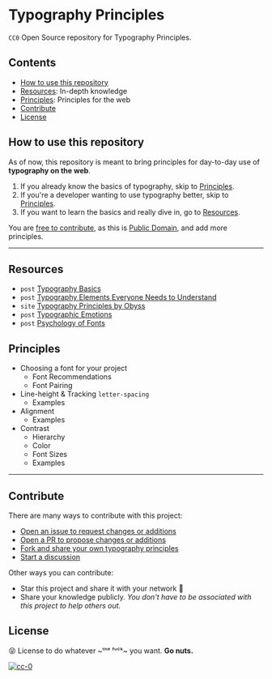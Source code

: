 # Typography Principles
`CC0` Open Source repository for Typography Principles.

## Contents
- [How to use this repository](#how-to-use-this-repository)
- [Resources](#resources): In-depth knowledge
- [Principles](#principles): Principles for the web
- [Contribute](#contribute)
- [License](#license)

## How to use this repository
As of now, this repository is meant to bring principles for day-to-day use of **typography on the web**.

1. If you already know the basics of typography, skip to [Principles](#principles).
2. If you're a developer wanting to use typography better, skip to [Principles](#principles).
3. If you want to learn the basics and really dive in, go to [Resources](#resources).


You are [free to contribute](#contribute), as this is [Public Domain](/LICENSE), and add more principles.

---


## Resources
- `post` [Typography Basics](https://webdesign.tutsplus.com/articles/a-comprehensive-guide-to-typography-basics--cms-26644) 
- `post` [Typography Elements Everyone Needs to Understand](https://medium.com/gravitdesigner/typography-elements-everyone-needs-to-understand-5fdea82f470d#:~:text=The%20good%20news%20is%2C%20there,can%20revolutionize%20any%20design%20project.) 
- `site` [Typography Principles by Obyss](https://typographyprinciples.obys.agency/fonts/) 
- `post` [Typographic Emotions](aetherpoint.com/blogpost/typographic-emotions)
- `post` [Psychology of Fonts](https://design.tutsplus.com/articles/the-psychology-of-fonts--cms-34943)


## Principles
- Choosing a font for your project
	- Font Recommendations
	- Font Pairing
- Line-height & Tracking `letter-spacing`
	- Examples
- Alignment
	- Examples
- Contrast
	- Hierarchy
	- Color
	- Font Sizes
	- Examples


---

## Contribute
There are many ways to contribute with this project:

- [Open an issue to request changes or additions](https://github.com/AlaskaLabs/typography/issues)
- [Open a PR to propose changes or additions](https://github.com/AlaskaLabs/typography/pulls)
- [Fork and share your own typography principles](https://github.com/AlaskaLabs/typography/fork)
- [Start a discussion](https://github.com/AlaskaLabs/typography/discussions)

Other ways you can contribute:
- Star this project and share it with your network :tada:
- Share your knowledge publicly. _You don't have to be associated with this project to help others out._

## License
:stuck_out_tongue_closed_eyes: License to do whatever ~ᵗʰᵉ ᶠᵘᶜᵏ~ you want. **Go nuts.**

[![cc-0](https://ForTheBadge.com/images/badges/cc-0.svg)](https://github.com/AlaskaLabs/typography/blob/main/LICENSE)